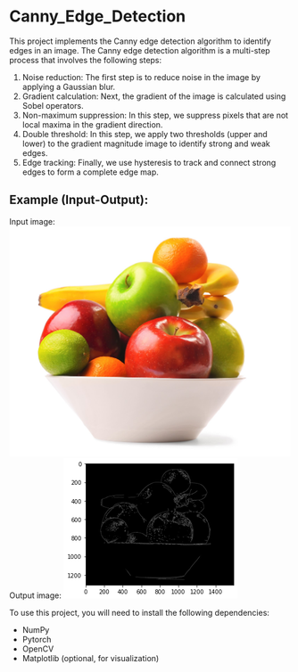 # Canny_Edge_Detection

This project implements the Canny edge detection algorithm to identify edges in an image. The Canny edge detection algorithm is a multi-step process that involves the following steps:

1. Noise reduction: The first step is to reduce noise in the image by applying a Gaussian blur.
2. Gradient calculation: Next, the gradient of the image is calculated using Sobel operators.
3. Non-maximum suppression: In this step, we suppress pixels that are not local maxima in the gradient direction.
4. Double threshold: In this step, we apply two thresholds (upper and lower) to the gradient magnitude image to identify strong and weak edges.
5. Edge tracking: Finally, we use hysteresis to track and connect strong edges to form a complete edge map.

## Example (Input-Output):
Input image:
![alt text](https://github.com/NimaVahdat/Canny_Edge_Detection/blob/main/Images/bowl-of-fruit.jpg?raw=true)
Output image:
![alt text](https://github.com/NimaVahdat/Canny_Edge_Detection/blob/main/Images/edges.png?raw=true)

To use this project, you will need to install the following dependencies:

- NumPy
- Pytorch
- OpenCV
- Matplotlib (optional, for visualization)
